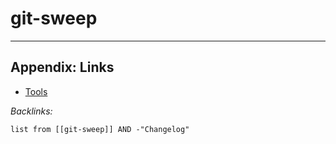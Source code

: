 # git-sweep

---

## Appendix: Links

* [Tools](../../Tools.md)

*Backlinks:*

````dataview
list from [[git-sweep]] AND -"Changelog"
````
